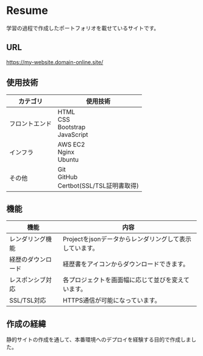 # Resume
学習の過程で作成したポートフォリオを載せているサイトです。

## URL
https://my-website.domain-online.site/

## 使用技術
| カテゴリ | 使用技術 |
|------|------|
| フロントエンド | HTML<br>CSS<br>Bootstrap<br>JavaScript |
| インフラ | AWS EC2<br>Nginx<br>Ubuntu |
| その他 | Git<br>GitHub<br>Certbot(SSL/TSL証明書取得) |

## 機能
| 機能 | 内容 |
| ------- | ------- |
| レンダリング機能 | Projectをjsonデータからレンダリングして表示しています。|
| 経歴のダウンロード | 経歴書をアイコンからダウンロードできます。 |
| レスポンシブ対応 | 各プロジェクトを画面幅に応じて並びを変えています。 |
| SSL/TSL対応 | HTTPS通信が可能になっています。 |

## 作成の経緯
静的サイトの作成を通して、本番環境へのデプロイを経験する目的で作成しました。
